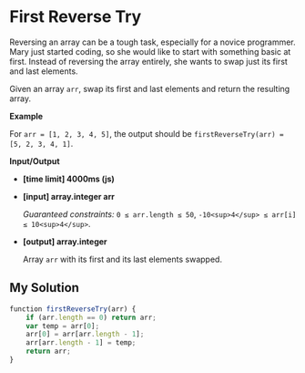# First Reverse Try
﻿Reversing an array can be a tough task, especially for a novice programmer. Mary just started coding, so she would like to start with something basic at first. Instead of reversing the array entirely, she wants to swap just its first and last elements.

Given an array `arr`, swap its first and last elements and return the resulting array.

**Example**

For `arr = [1, 2, 3, 4, 5]`, the output should be
`firstReverseTry(arr) = [5, 2, 3, 4, 1]`.

**Input/Output**

*   **[time limit] 4000ms (js)**

*   **[input] array.integer arr**

    _Guaranteed constraints:_
    `0 ≤ arr.length ≤ 50`,
    `-10<sup>4</sup> ≤ arr[i] ≤ 10<sup>4</sup>`.

*   **[output] array.integer**

    Array `arr` with its first and its last elements swapped.


## My Solution
```javascript
﻿function firstReverseTry(arr) {
    if (arr.length == 0) return arr;
    var temp = arr[0];
    arr[0] = arr[arr.length - 1];
    arr[arr.length - 1] = temp;
    return arr;
}
​
```
